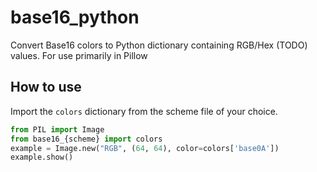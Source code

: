 # base16_python
Convert Base16 colors to Python dictionary containing RGB/Hex (TODO) values. For use primarily in Pillow

## How to use
Import the `colors` dictionary from the scheme file of your choice.

```py
from PIL import Image
from base16_{scheme} import colors
example = Image.new("RGB", (64, 64), color=colors['base0A'])
example.show()
```
